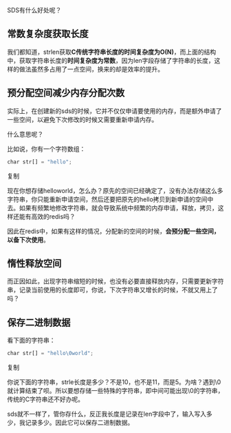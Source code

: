 SDS有什么好处呢？

## **常数复杂度获取长度**

我们都知道，strlen获取**C传统字符串长度的时间复杂度为O(N)**，而上面的结构中，获取字符串长度的**时间复杂度为常数**，因为len字段存储了字符串的长度，这样的做法虽然多占用了一点空间，换来的却是效率的提升。

## **预分配空间减少内存分配次数**

实际上，在创建新的sds的时候，它并不仅仅申请要使用的内存，而是额外申请了一些空间，以避免下次修改的时候又需要重新申请内存。

什么意思呢？

比如说，你有一个字符数组：

```javascript
char str[] = "hello";
```

复制

现在你想存储helloworld，怎么办？原先的空间已经确定了，没有办法存储这么多字符串，你只能重新申请空间，然后还要把原先的hello拷贝到新申请的空间中去。如果有频繁地修改字符串，就会导致系统中频繁的内存申请，释放，拷贝，这样还能有高效的redis吗？

因此在redis中，如果有这样的情况，分配新的空间的时候，**会预分配一些空间，以备下次使用**。

## **惰性释放空间**

而正因如此，出现字符串缩短的时候，也没有必要直接释放内存，只需要更新字符串，记录当前使用的长度即可，你说，下次字符串又增长的时候，不就又用上了吗？



## **保存二进制数据**

看下面的字符串：

```javascript
char str[] = "hello\0world";
```

复制

你说下面的字符串，strle长度是多少？不是10，也不是11，而是5。为啥？遇到\0就计算结束了呗。所以要想存储一些特殊的字符串，即中间可能出现\0的字符串，传统的C字符串还不好办呢。

sds就不一样了，管你存什么，反正我长度是记录在len字段中了，输入写入多少，我记录多少。因此它可以保存二进制数据。